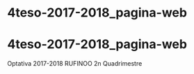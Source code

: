 # 4teso-2017-2018_pagina-web
# 4teso-2017-2018_pagina-web
Optativa 2017-2018
RUFINOO
2n Quadrimestre




